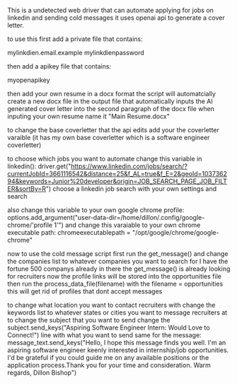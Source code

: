 This is a undetected web driver that can automate applying for jobs on linkedin and sending cold messages it uses openai api to generate a cover letter.

to use this first add a private file that contains:

mylinkdien.email.example
mylinkdienpassword

then add a apikey file that contains:

myopenapikey

then add your own resume in a docx format the script will automatcially create a new docx file in the output file that automatically inputs the AI generated cover letter into the second paragraph of the docx file
when inputing your own resume name it "Main Resume.docx"

to change the base coverletter that the api edits add your the coverletter varaible (it has my own base coverletter which is a software engineer coverletter)

to choose which jobs you want to automate change this variable in linkedin():     driver.get("https://www.linkedin.com/jobs/search/?currentJobId=3661116542&distance=25&f_AL=true&f_E=2&geoId=103736294&keywords=Junior%20developer&origin=JOB_SEARCH_PAGE_JOB_FILTER&sortBy=R")
choose a linkedin job search with your own settings and search

also change this variable to your own google chrome profile:   options.add_argument("user-data-dir=/home/dillon/.config/google-chrome/'profile 1'")
and change this varaiable to your own chrome executable path:      chromeexecutablepath = "/opt/google/chrome/google-chrome"

now to use the cold message script first run the get_message() and change the companies list to whatever companies you want to search for I have the fortune 500 companys already in there
the get_message() is already looking for recruiters
now the profile links will be stored into the opportunities file then run the process_data_file(filename) with the filename = opportunities this will get rid of profiles that dont accept messages

to change what location you want to contact recruiters with change the keywords list to whatever states or cities you want to message recruiters at
to change the subject that you want to send change the subject.send_keys("Aspiring Software Engineer Intern: Would Love to Connect!") line with what you want to send
same for the message: message_text.send_keys("Hello, I hope this message finds you well. I'm an aspiring software engineer keenly interested in internship/job opportunities. I'd be grateful if you could guide me on any available positions or the application process.Thank you for your time and consideration. Warm regards, Dillon Bishop")



